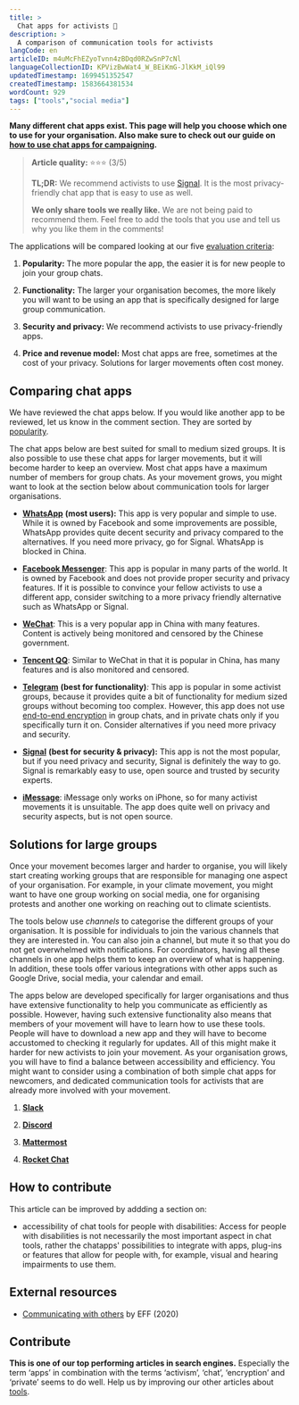 ```yaml
---
title: >
  Chat apps for activists 💬
description: >
  A comparison of communication tools for activists
langCode: en
articleID: m4uMcFhEZyoTvnn4zBDqd0RZwSnP7cNl
languageCollectionID: KPVizBwWat4_W_BEiKmG-JlKkM_iQl99
updatedTimestamp: 1699451352547
createdTimestamp: 1583664381534
wordCount: 929
tags: ["tools","social media"]
---
```


**Many different chat apps exist. This page will help you choose which one to use for your organisation. Also make sure to check out our guide on** [**how to use chat apps for campaigning**](/communication/chat-apps)**.**

> **Article quality:** ⭐️⭐️⭐️ (3/5)
> 
> **TL;DR:** We recommend activists to use [Signal](/tools/chat-apps/signal). It is the most privacy-friendly chat app that is easy to use as well.
> 
> **We only share tools we really like.** We are not being paid to recommend them. Feel free to add the tools that you use and tell us why you like them in the comments!

The applications will be compared looking at our five [evaluation criteria](/tools/chat-apps/evaluation-criteria):

1.  **Popularity:** The more popular the app, the easier it is for new people to join your group chats.
    
2.  **Functionality:** The larger your organisation becomes, the more likely you will want to be using an app that is specifically designed for large group communication.
    
3.  **Security and privacy:** We recommend activists to use privacy-friendly apps.
    
4.  **Price and revenue model:** Most chat apps are free, sometimes at the cost of your privacy. Solutions for larger movements often cost money.
    

## Comparing chat apps

We have reviewed the chat apps below. If you would like another app to be reviewed, let us know in the comment section. They are sorted by [popularity](https://www.statista.com/statistics/258749/most-popular-global-mobile-messenger-apps/).

The chat apps below are best suited for small to medium sized groups. It is also possible to use these chat apps for larger movements, but it will become harder to keep an overview. Most chat apps have a maximum number of members for group chats. As your movement grows, you might want to look at the section below about communication tools for larger organisations.

-   [**WhatsApp**](/tools/chat-apps/whatsapp) **(most users):** This app is very popular and simple to use. While it is owned by Facebook and some improvements are possible, WhatsApp provides quite decent security and privacy compared to the alternatives. If you need more privacy, go for Signal. WhatsApp is blocked in China.
    
-   [**Facebook Messenger**](/tools/chat-apps/facebook-messenger): This app is popular in many parts of the world. It is owned by Facebook and does not provide proper security and privacy features. If it is possible to convince your fellow activists to use a different app, consider switching to a more privacy friendly alternative such as WhatsApp or Signal.
    
-   [**WeChat**](/tools/chat-apps/wechat): This is a very popular app in China with many features. Content is actively being monitored and censored by the Chinese government.
    
-   [**Tencent QQ**](/tools/chat-apps/tencent-qq): Similar to WeChat in that it is popular in China, has many features and is also monitored and censored.
    
-   [**Telegram**](/tools/chat-apps/telegram) **(best for functionality)**_:_ This app is popular in some activist groups, because it provides quite a bit of functionality for medium sized groups without becoming too complex. However, this app does not use [end-to-end encryption](/end-to-end-encryption) in group chats, and in private chats only if you specifically turn it on. Consider alternatives if you need more privacy and security.
    
-   [**Signal**](/tools/chat-apps/signal) **(best for security & privacy):** This app is not the most popular, but if you need privacy and security, Signal is definitely the way to go. Signal is remarkably easy to use, open source and trusted by security experts.
    
-   [**iMessage**](/tools/chat-apps/imessage): iMessage only works on iPhone, so for many activist movements it is unsuitable. The app does quite well on privacy and security aspects, but is not open source.
    

## Solutions for large groups

Once your movement becomes larger and harder to organise, you will likely start creating working groups that are responsible for managing one aspect of your organisation. For example, in your climate movement, you might want to have one group working on social media, one for organising protests and another one working on reaching out to climate scientists.

The tools below use _channels_ to categorise the different groups of your organisation. It is possible for individuals to join the various channels that they are interested in. You can also join a channel, but mute it so that you do not get overwhelmed with notifications. For coordinators, having all these channels in one app helps them to keep an overview of what is happening. In addition, these tools offer various integrations with other apps such as Google Drive, social media, your calendar and email.

The apps below are developed specifically for larger organisations and thus have extensive functionality to help you communicate as efficiently as possible. However, having such extensive functionality also means that members of your movement will have to learn how to use these tools. People will have to download a new app and they will have to become accustomed to checking it regularly for updates. All of this might make it harder for new activists to join your movement. As your organisation grows, you will have to find a balance between accessibility and efficiency. You might want to consider using a combination of both simple chat apps for newcomers, and dedicated communication tools for activists that are already more involved with your movement.

1.  [**Slack**](/tools/chat-apps/slack)
    
2.  [**Discord**](/tools/chat-apps/discord)
    
3.  [**Mattermost**](/tools/chat-apps/mattermost)
    
4.  [**Rocket Chat**](/tools/chat-apps/rocket-chat)
    

## How to contribute

This article can be improved by addding a section on:

-   accessibility of chat tools for people with disabilities: Access for people with disabilities is not necessarily the most important aspect in chat tools, rather the chatapps' possibilities to integrate with apps, plug-ins or features that allow for people with, for example, visual and hearing impairments to use them.
    

## External resources

-   [Communicating with others](https://ssd.eff.org/en/module/communicating-others) by EFF (2020)
    

## Contribute

**This is one of our top performing articles in search engines.** Especially the term ‘apps’ in combination with the terms ‘activism’, ‘chat’, ‘encryption’ and ‘private’ seems to do well. Help us by improving our other articles about [tools](/tools).